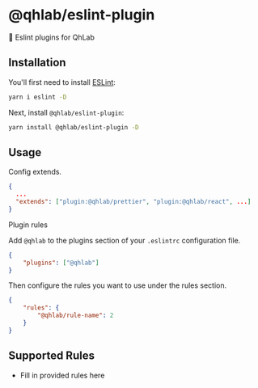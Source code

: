 # @qhlab/eslint-plugin

🧪 Eslint plugins for QhLab

## Installation

You'll first need to install [ESLint](https://eslint.org/):

```sh
yarn i eslint -D
```

Next, install `@qhlab/eslint-plugin`:

```sh
yarn install @qhlab/eslint-plugin -D
```

## Usage

Config extends.

```json
{
  ...
  "extends": ["plugin:@qhlab/prettier", "plugin:@qhlab/react", ...]
}
```

Plugin rules

Add `@qhlab` to the plugins section of your `.eslintrc` configuration file.

```json
{
    "plugins": ["@qhlab"]
}
```


Then configure the rules you want to use under the rules section.

```json
{
    "rules": {
        "@qhlab/rule-name": 2
    }
}
```

## Supported Rules

* Fill in provided rules here
